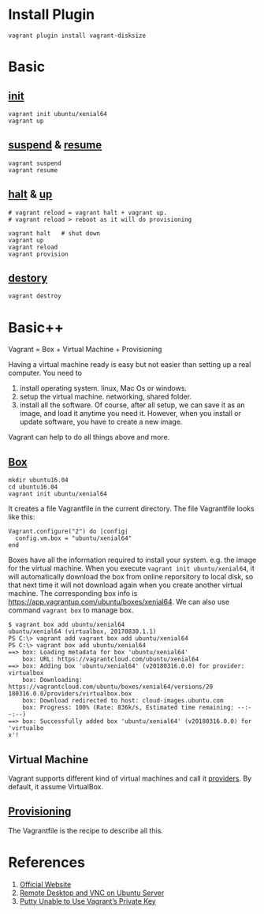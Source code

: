 # Install Plugin
```
vagrant plugin install vagrant-disksize
```

# Basic
## [init](https://www.vagrantup.com/docs/cli/init.html)
```
vagrant init ubuntu/xenial64
vagrant up
```

## [suspend](https://www.vagrantup.com/docs/cli/suspend.html) & [resume](https://www.vagrantup.com/docs/cli/resume.html)
```
vagrant suspend
vagrant resume
```

## [halt](https://www.vagrantup.com/docs/cli/halt.html) & [up](https://www.vagrantup.com/docs/cli/up.html)
```
# vagrant reload = vagrant halt + vagrant up.
# vagrant reload > reboot as it will do provisioning

vagrant halt   # shut down
vagrant up
vagrant reload
vagrant provision
```

## [destory](https://www.vagrantup.com/docs/cli/destroy.html)
```
vagrant destroy
```

# Basic++
Vagrant = Box + Virtual Machine + Provisioning

Having a virtual machine ready is easy but not easier than setting up a real computer.
You need to 
1. install operating system. linux, Mac Os or windows.
2. setup the virtual machine. networking, shared folder.
3. install all the software.
Of course, after all setup, we can save it as an image, and load it anytime you need it.
However, when you install or update software, you have to create a new image.

Vagrant can help to do all things above and more.

## [Box](https://www.vagrantup.com/docs/boxes.html)
```
mkdir ubuntu16.04
cd ubuntu16.04
vagrant init ubuntu/xenial64
```
It creates a file Vagrantfile in the current directory.
The file Vagrantfile looks like this:
```
Vagrant.configure("2") do |config|
  config.vm.box = "ubuntu/xenial64"
end
```


Boxes have all the information required to install your system. e.g. the image for the virtual machine.
When you execute `vagrant init ubuntu/xenial64`, it will automatically download the box from online reporsitory to local disk, so that next time it will not download again when you create another virtual machine.
The corresponding box info is https://app.vagrantup.com/ubuntu/boxes/xenial64.
We can also use command `vagrant box` to manage box.

```
$ vagrant box add ubuntu/xenial64
ubuntu/xenial64 (virtualbox, 20170830.1.1)
PS C:\> vagrant add vagrant box add ubuntu/xenial64
PS C:\> vagrant box add ubuntu/xenial64
==> box: Loading metadata for box 'ubuntu/xenial64'
    box: URL: https://vagrantcloud.com/ubuntu/xenial64
==> box: Adding box 'ubuntu/xenial64' (v20180316.0.0) for provider: virtualbox
    box: Downloading: https://vagrantcloud.com/ubuntu/boxes/xenial64/versions/20
180316.0.0/providers/virtualbox.box
    box: Download redirected to host: cloud-images.ubuntu.com
    box: Progress: 100% (Rate: 836k/s, Estimated time remaining: --:--:--)
==> box: Successfully added box 'ubuntu/xenial64' (v20180316.0.0) for 'virtualbo
x'!
```

## Virtual Machine
Vagrant supports different kind of virtual machines and call it [providers](https://www.vagrantup.com/docs/providers/). By default, it assume VirtualBox.

## [Provisioning](https://www.vagrantup.com/docs/provisioning/)


The Vagrantfile is the recipe to describe all this.


# References
1. [Official Website](https://www.vagrantup.com/)
2. [Remote Desktop and VNC on Ubuntu Server](https://peteris.rocks/blog/remote-desktop-and-vnc-on-ubuntu-server/)
3. [Putty Unable to Use Vagrant’s Private Key](http://www.alittleofboth.com/2014/04/putty-unable-to-use-vagrants-private-key/)
